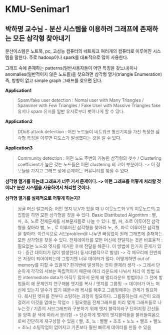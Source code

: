 # KMU-Senimar1

## 박하명 교수님 - 분산 시스템을 이용하려 그래프에 존재하는 모든 삼각형 찾아내기

분산이스템은 노트북, pc, 고성능 컴퓨터의 네트워크 여러개의 컴퓨터로 이루어진 시스템을 말한다. 주로 hadoop이나 spark를 대표적으로 많이 사용한다.

그래프 속에 존재하는 patterns(일반사용자들이 어떤 특징을 갖느냐)이나 anomalies(일반적이지 않은 노드들)을 찾으려면 삼각형 열거(triangle Enumeration) 즉, 방향이 없고 simple graph 그래프를 찾으면 된다.

**Application1**

> Spam/fake user detection : Nomal user with Many Triangles / Spammer with Few Triangles / Fake User with Massive Triangles
>  fake 유저나 spam 유저를 일반 유저로부터 벗어나게 할 수 있다.

**Application2**

> DDoS attack detection : 어떤 노드들이 네트워크 통신기록을 가진 특정한 삼각형 특징을 이루면 디도스가 발생했다는 것을 알 수 있다.


**Application3**

> Community detection : 어떤 노드 주변의 가능한 삼각형의 갯수 / Clustering coefficient가 높은 갖는 노드들은 어떤 clustering 의 코어 부분이다. -> 이 정보들을 가지고 그래프 상에 존재하는 커뮤니티를 찾을 수 있다.

**삼각형 열거를 하는데 그래프가 너무 커서 문제이다. -> 이런 그래프를 어떻게 처리할 것이냐? 분산 시스템을 사용하여서 처리할 것이다.**

**삼각형 열거를 실제적으로 어떻게 하는지?**

> 싱글 머신 알고리즘:  어떤 엣지 U,V가 있을 때 U 이웃노드와 V의 이웃노드의 교집합을 하면 모든 삼각형을 찾을 수 있다.
> Basic Distributed Algorithm : 빨, 파, 초, 노로 전체문제를 서브문제들로 나눌 수 있다.
>  빨, 파, 초로 이루어진 삼각형을 찾아라
> 빨, 노 , 로 이루어진 삼각형을 찾아라
> 노, 초, 파로 이루어진 삼각형을 찾아라. 이런식으로 서브problem을 나누면 빠짐없이 원래 그래프에 존재하는 모든 삼각형을 찾을 수 있다.
> 전체데이터를 모든 머신에 전달하는 것은 비효율적 : 필요없는 노드와 엣지를 제거한 후에 전달을 해준다.
> 이 방법에 한가지 문제가 있다 : 중간 데이터가 많이 발생한다( 동시다발적으로 발생) -> 각 메모리에 한번씩은 저장이 되어야되는데 그렇기엔 너무 데이터가 많다.
> 어떻게하면 out of memory를 피할 수 있을까? 한꺼번에 발생하는 것이 문제라 생각 -> 그래서 단순하게 각각의 서브는 독립적이기 때문에 여러 라운드에 나눠서 처리
> 이 방법 또한 intermediate data가 아직두 많아서 문제
> 왜 멀티라운드 방법이나 그 전에 방법들이 왜 문제인지 연구해봄
 엣지를 복사 / 엣지를 그룹핑 -> 데이터가 어느 머신에 있는지 알수가 없기 떄문ㅇ레 복사를 해주고 그룹핑해주는 관계가 필요하다.
> 복사된 엣지를 전부다 소팅하는 과정이 필요하다.
> 그룹핑하는데 시간이 오래걸려서 이것을 없애는 작업ㅇ ㅣ필요했음
> 전체그래프를 미리 몇개 그래프들로 나누는것 / 기존의 서브그래프와 구분하기 위해 엣지 블럭이라구 단어지정
> 간선들을 양쪽 끝 색에 따라서 분리함 -> 단순하게 몇개의 엣지블럭들을 불러들여옴으로써 간단하게 재구성할 수 있음 ( 빨, 초, 노 : 빨빨 + 초초 + 노노 + 빨초 + 빨노 + 초노)
> 소팅작업이 없어지고 기존보다 훨씬 빠르게 데이터를 만들 수 있음
